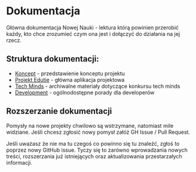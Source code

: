 # Dokumentacja

Główna dokumentacja Nowej Nauki - lektura którą powinien przerobić każdy, kto chce zrozumieć czym ona jest i dołączyć do działania na jej rzecz.

## Struktura dokumentacji:
 - [Koncept](koncept/readme.md) - przedstawienie konceptu projektu
 - [Projekt Edutie](projekty/edutie/Edutie.md) - główna aplikacja projektowa
 - [Tech Minds](archiwum/techminds/readme.md) - archiwalne materiały dotyczące konkursu tech minds
 - [Development](development/readme.md) - ogólnodostępne porady dla developerów

## Rozszerzanie dokumentacji

Pomysły na nowe projekty chwilowo są wstrzymane, natomiast mile widziane. Jeśli chcesz zgłosić nowy pomysł załóż GH Issue / Pull Request.

Jeśli uważasz że nie ma tu czegoś co powinno się tu znaleźć, zgłoś to poprzez nowy GitHub issue. Tyczy się to zarówno wprowadzania nowych treści, rozszerzania już istniejących oraz aktualizowania przestarzałych informacji.